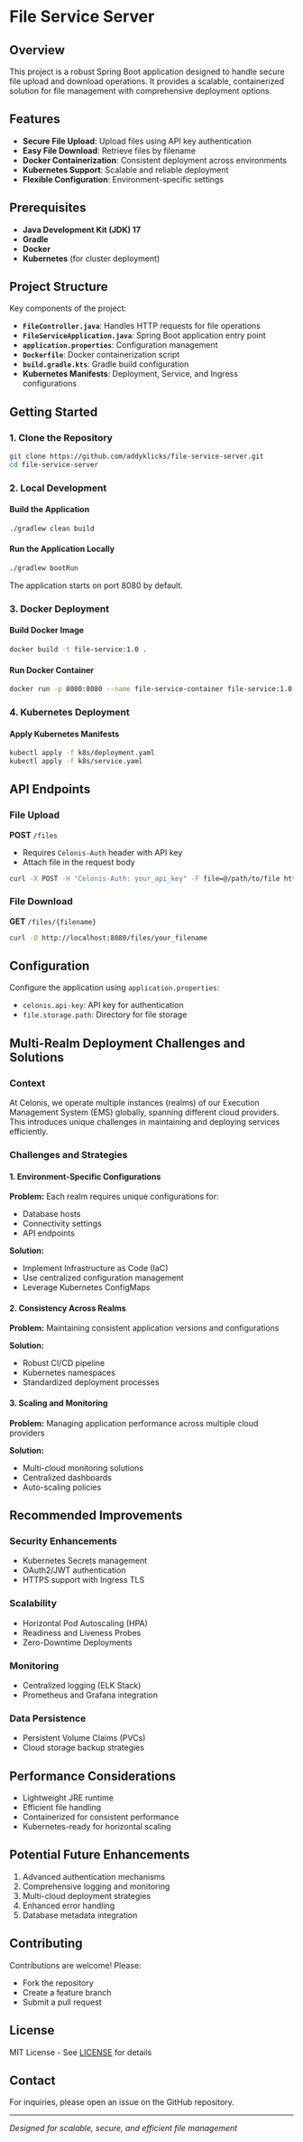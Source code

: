 # File Service Server

## Overview

This project is a robust Spring Boot application designed to handle secure file upload and download operations. It provides a scalable, containerized solution for file management with comprehensive deployment options.

## Features

- **Secure File Upload**: Upload files using API key authentication
- **Easy File Download**: Retrieve files by filename
- **Docker Containerization**: Consistent deployment across environments
- **Kubernetes Support**: Scalable and reliable deployment
- **Flexible Configuration**: Environment-specific settings

## Prerequisites

- **Java Development Kit (JDK) 17**
- **Gradle**
- **Docker**
- **Kubernetes** (for cluster deployment)

## Project Structure

Key components of the project:

- **`FileController.java`**: Handles HTTP requests for file operations
- **`FileServiceApplication.java`**: Spring Boot application entry point
- **`application.properties`**: Configuration management
- **`Dockerfile`**: Docker containerization script
- **`build.gradle.kts`**: Gradle build configuration
- **Kubernetes Manifests**: Deployment, Service, and Ingress configurations

## Getting Started

### 1. Clone the Repository

```bash
git clone https://github.com/addyklicks/file-service-server.git
cd file-service-server
```

### 2. Local Development

#### Build the Application

```bash
./gradlew clean build
```

#### Run the Application Locally

```bash
./gradlew bootRun
```

The application starts on port 8080 by default.

### 3. Docker Deployment

#### Build Docker Image

```bash
docker build -t file-service:1.0 .
```

#### Run Docker Container

```bash
docker run -p 8080:8080 --name file-service-container file-service:1.0
```

### 4. Kubernetes Deployment

#### Apply Kubernetes Manifests

```bash
kubectl apply -f k8s/deployment.yaml
kubectl apply -f k8s/service.yaml
```

## API Endpoints

### File Upload

**POST** `/files`
- Requires `Celonis-Auth` header with API key
- Attach file in the request body

```bash
curl -X POST -H "Celonis-Auth: your_api_key" -F file=@/path/to/file http://localhost:8080/files
```

### File Download

**GET** `/files/{filename}`

```bash
curl -O http://localhost:8080/files/your_filename
```

## Configuration

Configure the application using `application.properties`:

- `celonis.api-key`: API key for authentication
- `file.storage.path`: Directory for file storage

## Multi-Realm Deployment Challenges and Solutions

### Context

At Celonis, we operate multiple instances (realms) of our Execution Management System (EMS) globally, spanning different cloud providers. This introduces unique challenges in maintaining and deploying services efficiently.

### Challenges and Strategies

#### 1. Environment-Specific Configurations

**Problem:** Each realm requires unique configurations for:
- Database hosts
- Connectivity settings
- API endpoints

**Solution:**
- Implement Infrastructure as Code (IaC)
- Use centralized configuration management
- Leverage Kubernetes ConfigMaps

#### 2. Consistency Across Realms

**Problem:** Maintaining consistent application versions and configurations

**Solution:**
- Robust CI/CD pipeline
- Kubernetes namespaces
- Standardized deployment processes

#### 3. Scaling and Monitoring

**Problem:** Managing application performance across multiple cloud providers

**Solution:**
- Multi-cloud monitoring solutions
- Centralized dashboards
- Auto-scaling policies

## Recommended Improvements

### Security Enhancements
- Kubernetes Secrets management
- OAuth2/JWT authentication
- HTTPS support with Ingress TLS

### Scalability
- Horizontal Pod Autoscaling (HPA)
- Readiness and Liveness Probes
- Zero-Downtime Deployments

### Monitoring
- Centralized logging (ELK Stack)
- Prometheus and Grafana integration

### Data Persistence
- Persistent Volume Claims (PVCs)
- Cloud storage backup strategies

## Performance Considerations

- Lightweight JRE runtime
- Efficient file handling
- Containerized for consistent performance
- Kubernetes-ready for horizontal scaling

## Potential Future Enhancements

1. Advanced authentication mechanisms
2. Comprehensive logging and monitoring
3. Multi-cloud deployment strategies
4. Enhanced error handling
5. Database metadata integration

## Contributing

Contributions are welcome! Please:
- Fork the repository
- Create a feature branch
- Submit a pull request

## License

MIT License - See [LICENSE](LICENSE) for details

## Contact

For inquiries, please open an issue on the GitHub repository.

---

*Designed for scalable, secure, and efficient file management*
